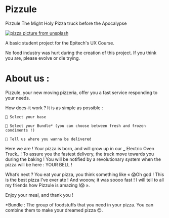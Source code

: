 # Pizzule

Pizzule The Might Holy Pizza truck before the Apocalypse

[![pizza picture from unsplash](https://images.unsplash.com/photo-1453831210728-695502f9f795?dpr=1&auto=format&crop=entropy&fit=crop&w=600&h=200&q=80&cs=tinysrgb)](https://unsplash.com/search/pizza?photo=YJSOou0wt8c)

A basic student project for the Epitech's UX Course.


No food industry was hurt during the creation of this project. If you think you are, please evolve or die trying.

# About us : 

Pizzule, your new moving pizzeria, offer you a fast service responding to your needs.

How does-it work ? It is as simple as possible :

    🍕 Select your base

    🍕 Select your Bundle* (you can choose between fresh and frozen condiments !)

    🍕 Tell us where you wanna be delivered

Here we are ! Your pizza is born, and will grow up in our _ Electric Oven Truck_ ! To assure you the fastest delivery, the truck move towards you during the baking ! You will be notified by a revolutionary system when the pizza will be here : YOUR BELL !

What’s next ? You eat your pizza, you think something like « 😱Oh god ! This is the best pizza I’ve ever ate ! And wooow, it was soooo fast ! I will tell to all my friends how Pizzule is amazing !😱 ».

Enjoy your meal, and thank you !

*Bundle : The group of foodstuffs that you need in your pizza. You can combine them to make your dreamed pizza 😍.
